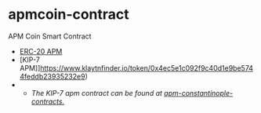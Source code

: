 # apmcoin-contract
APM Coin Smart Contract

- [ERC-20 APM](https://etherscan.io/token/0xc8c424b91d8ce0137bab4b832b7f7d154156ba6c)
- [KIP-7 APM]]https://www.klaytnfinder.io/token/0x4ec5e1c092f9c40d1e9be5744feddb23935232e9)
- - *The KIP-7 apm contract can be found at [apm-constantinople-contracts.](https://github.com/apmcoin/apm-constantinople-contracts)*
